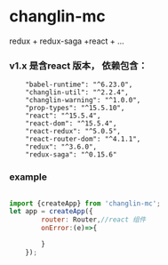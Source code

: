 # changlin-mc
redux + redux-saga +react + ...

### v1.x 是含react 版本， 依赖包含：
        "babel-runtime": "^6.23.0",
        "changlin-util": "^2.2.4",
        "changlin-warning": "^1.0.0",
        "prop-types": "^15.5.10",
        "react": "^15.5.4",
        "react-dom": "^15.5.4",
        "react-redux": "^5.0.5",
        "react-router-dom": "^4.1.1",
        "redux": "^3.6.0",
        "redux-saga": "^0.15.6"

### example
```javascript

import {createApp} from 'changlin-mc';
let app = createApp({
        router: Router,//react 组件
        onError:(e)=>{

        }
    });

```



